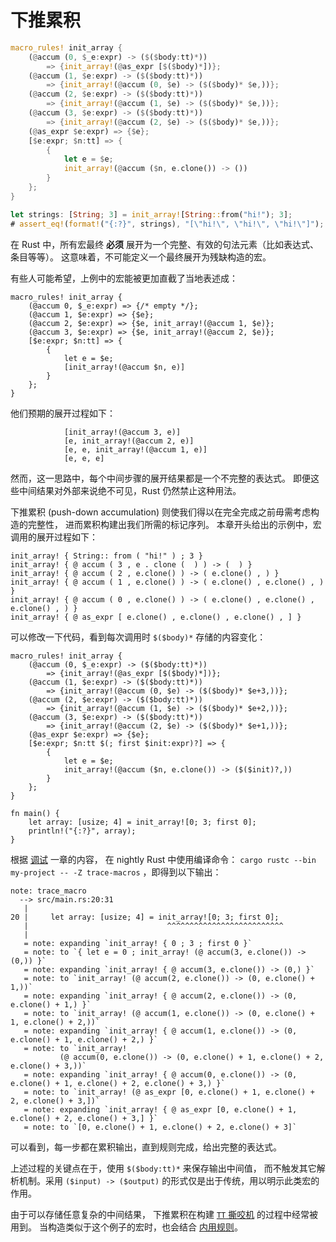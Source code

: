 # 下推累积

```rust
macro_rules! init_array {
    (@accum (0, $_e:expr) -> ($($body:tt)*))
        => {init_array!(@as_expr [$($body)*])};
    (@accum (1, $e:expr) -> ($($body:tt)*))
        => {init_array!(@accum (0, $e) -> ($($body)* $e,))};
    (@accum (2, $e:expr) -> ($($body:tt)*))
        => {init_array!(@accum (1, $e) -> ($($body)* $e,))};
    (@accum (3, $e:expr) -> ($($body:tt)*))
        => {init_array!(@accum (2, $e) -> ($($body)* $e,))};
    (@as_expr $e:expr) => {$e};
    [$e:expr; $n:tt] => {
        {
            let e = $e;
            init_array!(@accum ($n, e.clone()) -> ())
        }
    };
}

let strings: [String; 3] = init_array![String::from("hi!"); 3];
# assert_eq!(format!("{:?}", strings), "[\"hi!\", \"hi!\", \"hi!\"]");
```

在 Rust 中，所有宏最终 **必须** 展开为一个完整、有效的句法元素（比如表达式、条目等等）。
这意味着，不可能定义一个最终展开为残缺构造的宏。

有些人可能希望，上例中的宏能被更加直截了当地表述成：

```ignore
macro_rules! init_array {
    (@accum 0, $_e:expr) => {/* empty */};
    (@accum 1, $e:expr) => {$e};
    (@accum 2, $e:expr) => {$e, init_array!(@accum 1, $e)};
    (@accum 3, $e:expr) => {$e, init_array!(@accum 2, $e)};
    [$e:expr; $n:tt] => {
        {
            let e = $e;
            [init_array!(@accum $n, e)]
        }
    };
}
```

他们预期的展开过程如下：

```rust,ignore
            [init_array!(@accum 3, e)]
            [e, init_array!(@accum 2, e)]
            [e, e, init_array!(@accum 1, e)]
            [e, e, e]
```

然而，这一思路中，每个中间步骤的展开结果都是一个不完整的表达式。
即便这些中间结果对外部来说绝不可见，Rust 仍然禁止这种用法。

下推累积 (push-down accumulation) 则使我们得以在完全完成之前毋需考虑构造的完整性，
进而累积构建出我们所需的标记序列。
本章开头给出的示例中，宏调用的展开过程如下：

```rust,ignore
init_array! { String:: from ( "hi!" ) ; 3 }
init_array! { @ accum ( 3 , e . clone (  ) ) -> (  ) }
init_array! { @ accum ( 2 , e.clone() ) -> ( e.clone() , ) }
init_array! { @ accum ( 1 , e.clone() ) -> ( e.clone() , e.clone() , ) }
init_array! { @ accum ( 0 , e.clone() ) -> ( e.clone() , e.clone() , e.clone() , ) }
init_array! { @ as_expr [ e.clone() , e.clone() , e.clone() , ] }
```

可以修改一下代码，看到每次调用时 `$($body)*` 存储的内容变化：

```rust,editable
macro_rules! init_array {
    (@accum (0, $_e:expr) -> ($($body:tt)*))
        => {init_array!(@as_expr [$($body)*])};
    (@accum (1, $e:expr) -> ($($body:tt)*))
        => {init_array!(@accum (0, $e) -> ($($body)* $e+3,))};
    (@accum (2, $e:expr) -> ($($body:tt)*))
        => {init_array!(@accum (1, $e) -> ($($body)* $e+2,))};
    (@accum (3, $e:expr) -> ($($body:tt)*))
        => {init_array!(@accum (2, $e) -> ($($body)* $e+1,))};
    (@as_expr $e:expr) => {$e};
    [$e:expr; $n:tt $(; first $init:expr)?] => {
        {
            let e = $e;
            init_array!(@accum ($n, e.clone()) -> ($($init)?,))
        }
    };
}

fn main() {
    let array: [usize; 4] = init_array![0; 3; first 0];
    println!("{:?}", array);
}
```

根据 [调试](../macros/minutiae/debugging.md) 一章的内容，
在 nightly Rust 中使用编译命令：
`cargo rustc --bin my-project -- -Z trace-macros` ，即得到以下输出：

```rust,ignore
note: trace_macro
  --> src/main.rs:20:31
   |
20 |     let array: [usize; 4] = init_array![0; 3; first 0];
   |                               ^^^^^^^^^^^^^^^^^^^^^^^^^^
   |
   = note: expanding `init_array! { 0 ; 3 ; first 0 }`
   = note: to `{ let e = 0 ; init_array! (@ accum(3, e.clone()) -> (0,)) }`
   = note: expanding `init_array! { @ accum(3, e.clone()) -> (0,) }`
   = note: to `init_array! (@ accum(2, e.clone()) -> (0, e.clone() + 1,))`
   = note: expanding `init_array! { @ accum(2, e.clone()) -> (0, e.clone() + 1,) }`
   = note: to `init_array! (@ accum(1, e.clone()) -> (0, e.clone() + 1, e.clone() + 2,))`
   = note: expanding `init_array! { @ accum(1, e.clone()) -> (0, e.clone() + 1, e.clone() + 2,) }`
   = note: to `init_array!
           (@ accum(0, e.clone()) -> (0, e.clone() + 1, e.clone() + 2, e.clone() + 3,))`
   = note: expanding `init_array! { @ accum(0, e.clone()) -> (0, e.clone() + 1, e.clone() + 2, e.clone() + 3,) }`
   = note: to `init_array! (@ as_expr [0, e.clone() + 1, e.clone() + 2, e.clone() + 3,])`
   = note: expanding `init_array! { @ as_expr [0, e.clone() + 1, e.clone() + 2, e.clone() + 3,] }`
   = note: to `[0, e.clone() + 1, e.clone() + 2, e.clone() + 3]`
```

可以看到，每一步都在累积输出，直到规则完成，给出完整的表达式。

上述过程的关键点在于，使用 `$($body:tt)*` 来保存输出中间值，
而不触发其它解析机制。采用 `($input) -> ($output)` 
的形式仅是出于传统，用以明示此类宏的作用。

由于可以存储任意复杂的中间结果，
下推累积在构建 [`TT` 撕咬机](./tt-muncher.md) 的过程中经常被用到。
当构造类似于这个例子的宏时，也会结合 [内用规则](./internal-rules.md)。
